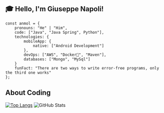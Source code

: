 ## :mortar_board: Hello, I'm Giuseppe Napoli!
`````
const anmol = {
    pronouns: "He" | "Him",
    code: ["Java", "Java Spring", Python"],
    technologies: {
        mobileApp: {
            native: ["Android Development"]
        },
        devOps: ["AWS", "Docker🐳", "Maven"],
        databases: ["Mongo", "MySql"]
    }
    funFact: "There are two ways to write error-free programs, only the third one works"
};
`````

## About Coding 

[![Top Langs](https://github-readme-stats.vercel.app/api/top-langs/?username=peppen&layout=compact)](https://github.com/peppen/README.md)
![GitHub Stats](https://github-readme-stats.vercel.app/api?username=peppen&show_icons=true&theme=radical)
